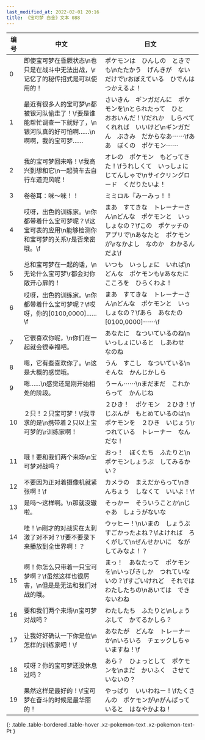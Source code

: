 ```yaml
---
last_modified_at: 2022-02-01 20:16
title: 《宝可梦 白金》文本 088
---
```

| 编号 | 中文 | 日文 |
| ---- | ---- | ---- |
| 0 | 即使宝可梦在昏厥状态\n也只是在战斗中无法出战，\r记忆了的秘传招式是可以使用的！ | ポケモンは　ひんしの　ときでも\nたたかう　げんきが　ないだけで\rおぼえている　ひでんは　つかえるよ！ |
| 1 | 最近有很多人的宝可梦\n都被银河队偷走了！\f要是谁能帮忙调查一下就好了，\n银河队真的好可怕啊……\n啊啊，我的宝可梦…… | さいきん　ギンガだんに　ポケモンを\nとられたって　ひと　おおいんだ！\fだれか　しらべてくれれば　いいけど\nギンガだん　ぶきみ　だからなあ⋯⋯\fああ　ぼくの　ポケモン⋯⋯ |
| 2 | 我的宝可梦回来咯！\f我高兴到想和它\n一起骑车去自行车道兜风呢！ | オレの　ポケモン　もどってきた！\fうれしくて　いっしょに　じてんしゃで\nサイクリングロード　くだりたいよ！ |
| 3 | 卷卷耳：咪～咪！！ | ミミロル『みーみっ！！ |
| 4 | 哎呀，出色的训练家。\n你都带着什么宝可梦呢？\f这宝可表的应用\n能够检测你和宝可梦的关系\r是否亲密哦。\f | まあ　すてきな　トレーナーさん\nどんな　ポケモンと　いっしょなの？\fこの　ポケッチの　アプリで\nあなたと　ポケモンが\rなかよし　なのか　わかるんだよ\f |
| 5 | 总和宝可梦在一起的话，\n无论什么宝可梦\r都会对你敞开心扉的！ | いつも　いっしょに　いれば\nどんな　ポケモンも\rあなたに　こころを　ひらくわよ！ |
| 6 | 哎呀，出色的训练家。\n你都带着什么宝可梦呢？\f哎呀，你的[0100,0000]……\f | まあ　すてきな　トレーナーさん\nどんな　ポケモンと　いっしょなの？\fあら　あなたの　[0100,0000]⋯⋯\f |
| 7 | 它很喜欢你呢，\n你们在一起就会很幸福吧。 | あなたに　なついているのね\nいっしょにいると　しあわせ　なのね |
| 8 | 嗯，它有些喜欢你了。\n这是大概的感觉哦。 | うん　すこし　なついている\nそんな　かんじかしら |
| 9 | 嗯……\n感觉还是刚开始相处的阶段。 | うーん⋯⋯\nまだまだ　これからって　かんじね |
| 10 | ２只！２只宝可梦！\f我寻求的是\n携带着２只以上宝可梦的\r训练家啊！ | ２ひき！　ポケモン　２ひき！\fじぶんが　もとめているのは\nポケモンを　２ひき　いじょう\rつれている　トレーナー　なんだな！ |
| 11 | 哦！要和我们两个来场\n宝可梦对战吗？ | おっ！　ぼくたち　ふたりと\nポケモンしょうぶ　してみるかい？ |
| 12 | 不要因为正对着摄像机就紧张啊！\f | カメラの　まえだからって\nきんちょう　しなくて　いいよ！\f |
| 13 | 是吗～这样啊。\n那就没辙啦。 | そっかー　そういうことか\nじゃあ　しょうがないな |
| 14 | 哇！\n刚才的对战实在太刺激了对不对？\f要不要录下来播放到全世界啊！？ | ウッヒー！\nいまの　しょうぶ　すごかったよね？\fよければ　ろくがして\nぜんせかいに　ながしてみなよ！？ |
| 15 | 啊！你怎么只带着一只宝可梦啊？\f虽然这样也很厉害，\n但是是无法和我们对战的哦。 | まっ！　あなたって　ポケモンを\nいっぴきしか　つれていないの？\fすごいけれど　それでは　わたしたちの\nあいては　できないわね |
| 16 | 要和我们两个来场\n宝可梦对战吗？ | わたしたち　ふたりと\nしょうぶして　かてるかしら？ |
| 17 | 让我好好确认一下你是位\n怎样的训练家吧！\f | あなたが　どんな　トレーナーか\nいろいろ　チェックしちゃいますね！\f |
| 18 | 哎呀？你的宝可梦还没休息过吗？ | あら？　ひょっとして　ポケモンを\nまだ　かいふく　させていないの？ |
| 19 | 果然这样是最好的！\f宝可梦在奋斗的时候是最华丽的！ | やっぱり　いいわねー！\fたくさんの　ポケモンが\nがんばっていると　はなやかよね！ |
{: .table .table-bordered .table-hover .xz-pokemon-text .xz-pokemon-text-Pt }